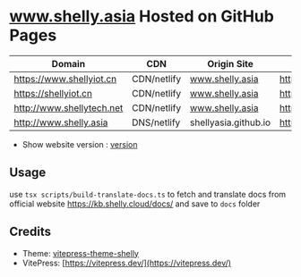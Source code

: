 # www.shelly.asia Hosted on GitHub Pages

| Domain                    | CDN | Origin Site          | GitHub Pages of                  |
| ------------------------- | --- | -------------------- | -------------------------------- |
| https://www.shellyiot.cn  | CDN/netlify | www.shelly.asia      | https://github.com/shellyiot/www |
| https://shellyiot.cn  | CDN/netlify | www.shelly.asia      | https://github.com/shellyiot/www |
| http://www.shellytech.net | CDN/netlify | www.shelly.asia      | https://github.com/shellyiot/www |
| http://www.shelly.asia    | DNS/netlify | shellyasia.github.io | https://github.com/shellyiot/www |

- Show website version : [version](https://www.shelly.asia/version)

## Usage 

use `tsx scripts/build-translate-docs.ts` to fetch and translate docs from official website https://kb.shelly.cloud/docs/ and save to `docs` folder

## Credits

- Theme: [vitepress-theme-shelly](https://www.shellyiot.cn/shelly-theme-demo)
- VitePress: [https://vitepress.dev/](https://vitepress.dev/)



